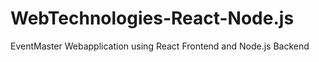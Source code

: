 # WebTechnologies-React-Node.js
EventMaster Webapplication using React Frontend and Node.js Backend
